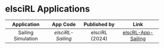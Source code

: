 # elsciRL Applications

|  Application   | App Code | Published by | Link |
| :---: | :---: | :---: | :---: |
| Sailing Simulation | *elsciRL-Sailing* | elsciRL (2024) |  [elscRL-App-Sailing](https://github.com/pdfosborne/elsciRL-Wiki/blob/main/Applications/Applications%20Directory/2024-sailing-simulation.md) |
